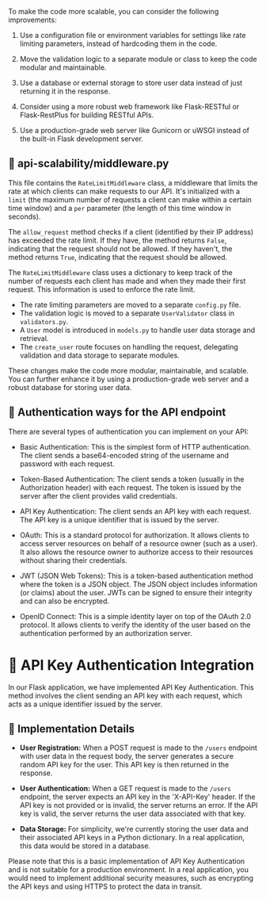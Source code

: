 To make the code more scalable, you can consider the following improvements:

1. Use a configuration file or environment variables for settings like rate limiting parameters, instead of hardcoding them in the code.

2. Move the validation logic to a separate module or class to keep the code modular and maintainable.

3. Use a database or external storage to store user data instead of just returning it in the response.

4. Consider using a more robust web framework like Flask-RESTful or Flask-RestPlus for building RESTful APIs.

5. Use a production-grade web server like Gunicorn or uWSGI instead of the built-in Flask development server.

## 📁 api-scalability/middleware.py

This file contains the `RateLimitMiddleware` class, a middleware that limits the rate at which clients can make requests to our API. It's initialized with a `limit` (the maximum number of requests a client can make within a certain time window) and a `per` parameter (the length of this time window in seconds).

The `allow_request` method checks if a client (identified by their IP address) has exceeded the rate limit. If they have, the method returns `False`, indicating that the request should not be allowed. If they haven't, the method returns `True`, indicating that the request should be allowed.

The `RateLimitMiddleware` class uses a dictionary to keep track of the number of requests each client has made and when they made their first request. This information is used to enforce the rate limit.

- The rate limiting parameters are moved to a separate `config.py` file.
- The validation logic is moved to a separate `UserValidator` class in `validators.py`.
- A `User` model is introduced in `models.py` to handle user data storage and retrieval.
- The `create_user` route focuses on handling the request, delegating validation and data storage to separate modules.

These changes make the code more modular, maintainable, and scalable. You can further enhance it by using a production-grade web server and a robust database for storing user data.

## 🔐 Authentication ways for the API endpoint

There are several types of authentication you can implement on your API:

- Basic Authentication: This is the simplest form of HTTP authentication. The client sends a base64-encoded string of the username and password with each request.

- Token-Based Authentication: The client sends a token (usually in the Authorization header) with each request. The token is issued by the server after the client provides valid credentials.

- API Key Authentication: The client sends an API key with each request. The API key is a unique identifier that is issued by the server.

- OAuth: This is a standard protocol for authorization. It allows clients to access server resources on behalf of a resource owner (such as a user). It also allows the resource owner to authorize access to their resources without sharing their credentials.

- JWT (JSON Web Tokens): This is a token-based authentication method where the token is a JSON object. The JSON object includes information (or claims) about the user. JWTs can be signed to ensure their integrity and can also be encrypted.

- OpenID Connect: This is a simple identity layer on top of the OAuth 2.0 protocol. It allows clients to verify the identity of the user based on the authentication performed by an authorization server.

# 🔐 API Key Authentication Integration

In our Flask application, we have implemented API Key Authentication. This method involves the client sending an API key with each request, which acts as a unique identifier issued by the server.

## 🚀 Implementation Details

- **User Registration:** When a POST request is made to the `/users` endpoint with user data in the request body, the server generates a secure random API key for the user. This API key is then returned in the response.

- **User Authentication:** When a GET request is made to the `/users` endpoint, the server expects an API key in the 'X-API-Key' header. If the API key is not provided or is invalid, the server returns an error. If the API key is valid, the server returns the user data associated with that key.

- **Data Storage:** For simplicity, we're currently storing the user data and their associated API keys in a Python dictionary. In a real application, this data would be stored in a database.

Please note that this is a basic implementation of API Key Authentication and is not suitable for a production environment. In a real application, you would need to implement additional security measures, such as encrypting the API keys and using HTTPS to protect the data in transit.

